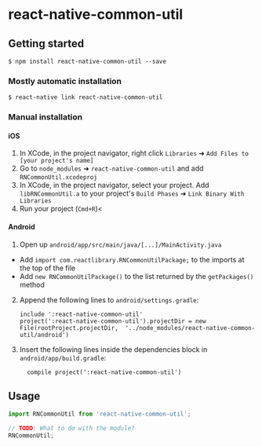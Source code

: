 
# react-native-common-util

## Getting started

`$ npm install react-native-common-util --save`

### Mostly automatic installation

`$ react-native link react-native-common-util`

### Manual installation


#### iOS

1. In XCode, in the project navigator, right click `Libraries` ➜ `Add Files to [your project's name]`
2. Go to `node_modules` ➜ `react-native-common-util` and add `RNCommonUtil.xcodeproj`
3. In XCode, in the project navigator, select your project. Add `libRNCommonUtil.a` to your project's `Build Phases` ➜ `Link Binary With Libraries`
4. Run your project (`Cmd+R`)<

#### Android

1. Open up `android/app/src/main/java/[...]/MainActivity.java`
  - Add `import com.reactlibrary.RNCommonUtilPackage;` to the imports at the top of the file
  - Add `new RNCommonUtilPackage()` to the list returned by the `getPackages()` method
2. Append the following lines to `android/settings.gradle`:
  	```
  	include ':react-native-common-util'
  	project(':react-native-common-util').projectDir = new File(rootProject.projectDir, 	'../node_modules/react-native-common-util/android')
  	```
3. Insert the following lines inside the dependencies block in `android/app/build.gradle`:
  	```
      compile project(':react-native-common-util')
  	```


## Usage
```javascript
import RNCommonUtil from 'react-native-common-util';

// TODO: What to do with the module?
RNCommonUtil;
```
  